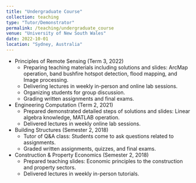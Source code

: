 ```yaml
---
title: "Undergraduate Course"
collection: teaching
type: "Tutor/Demonstrator"
permalink: /teaching/undergraduate_course
venue: "University of New South Wales"
date: 2022-10-01
location: "Sydney, Australia"
---
```


* Principles of Remote Sensing (Term 3, 2022)
  * Preparing teaching materials including solutions and slides: ArcMap operation, band bushfire hotspot detection, flood mapping, and Image processing.
  * Delivering lectures in weekly in-person and online lab sessions.
  * Organizing students for group discussion.
  * Grading written assignments and final exams.
* Engineering Computation (Term 2, 2021)
  * Prepared demonstrated detailed steps of solutions and slides: Linear algebra knowledge, MATLAB operation.
  * Delivered lectures in weekly online lab sessions.
* Building Structures (Semester 2, 2018)
  * Tutor of Q&A class: Students come to ask questions related to assignments.
  * Graded written assignments, quizzes, and final exams.
* Construction & Property Economics (Semester 2, 2018)
  * Prepared teaching slides: Economic principles to the construction and property sectors.
  * Delivered lectures in weekly in-person tutorials.





